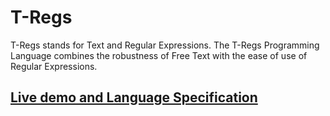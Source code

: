 T-Regs
======

T-Regs stands for Text and Regular Expressions. The T-Regs Programming Language combines the robustness of Free Text with the ease of use of Regular Expressions.


[Live demo and Language Specification](mathiasbaert.github.com/T-Regs/)
-----------------------------------------------------------------------
